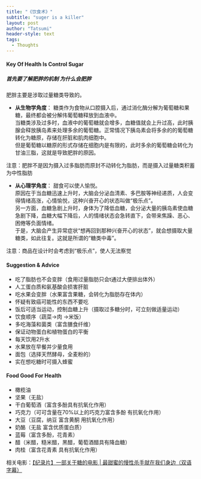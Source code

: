 ```yaml
---
title: "《饮食术》"
subtitle: "suger is a killer"
layout: post
author: "Tatsumi"
header-style: text
tags:
  - Thoughts
---
```


####  Key Of Health Is Control Sugar 
##### 首先要了解肥胖的机制 为什么会肥胖
肥胖主要是涉取过量糖类导致的。
- **从生物学角度**：
糖类作为食物从口腔摄入后，通过消化酶分解为葡萄糖和果糖，最终都会被分解伟葡萄糖释放到血液中。  
当糖类涉及过多时，血液中的葡萄糖就会增多，血糖值就会上升过高，此时胰腺会释放胰岛素来处理多余的葡萄糖。正常情况下胰岛素会将多余的的葡萄糖转化为糖原，存储在肝脏和肌肉细胞中。  
但是葡萄糖以糖原的形式存储在细胞内是有限的，此时多余的葡萄糖会转化为甘油三脂，这就是导致肥胖的原因。  

注意：肥胖不是因为摄入过多脂肪而原封不动转化为脂肪，而是摄入过量糖类积蓄为中性脂肪

- **从心理学角度**：
甜食可以使人愉悦。  
原因在于当血糖迅速上升时，大脑会分泌血清素、多巴胺等神经递质，人会变得情绪高涨，心情愉悦，这种兴奋开心的状态叫做“极乐点”。  
另一方面，血糖急剧上升时，身体为了降低血糖，会分泌大量的胰岛素使血糖急剧下降，血糖大幅下降后，人的情绪状态会急转直下，会带来焦躁、恶心、困倦等负面情绪。  
于是，大脑会产生异常症状“想再回到那种兴奋开心的状态”，就会想摄取大量糖类，如此往复。这就是所谓的“糖类中毒”。  

注意：商品在设计时会考虑到“极乐点”，使人无法察觉

#### Suggestion & Advice
- 吃了脂肪也不会变胖（食用过量脂肪只会t通过大便排出体外）
- 人工蛋白质和氨基酸会损害肝脏
- 吃水果会变胖（水果富含果糖，会转化为脂肪存在体内）
- 怀疑有致癌可能性的东西不要吃
- 饭后可适当运动，控制血糖上升（摄取过多糖分时，可立刻做适量运动）
- 饮食顺序（蔬菜->肉 ->米饭）
- 多吃海藻和菌类（富含膳食纤维）
- 保证动物蛋白和植物蛋白的平衡
- 每天饮用2升水
- 水果放在早餐并少量食用
- 面包（选择天然酵母，全麦粉的）
- 实在想吃糖时可摄入蜂蜜

#### Food Good For Health
- 橄榄油
- 坚果（无盐）
- 干白葡萄酒（富含多酚具有抗氧化作用）
- 巧克力（可可含量在70%以上的巧克力富含多酚 有抗氧化作用）
- 大豆（豆腐，纳豆 富含黄酮 用抗氧化作用）
- 奶酪（无盐 富含优质蛋白质）
- 蓝莓（富含多酚，花青素）
- 醋（米醋，糙米醋，黑醋，葡萄酒醋具有降血糖）
- 肉桂（富含花青素 具有抗氧化作用）

相关电影：[【纪录片】一部关于糖的电影 | 最甜蜜的慢性杀手就在我们身边（双语字幕）](https://www.bilibili.com/video/BV1GK411u75d?t=5807 "【纪录片】一部关于糖的电影 | 最甜蜜的慢性杀手就在我们身边（双语字幕）")
